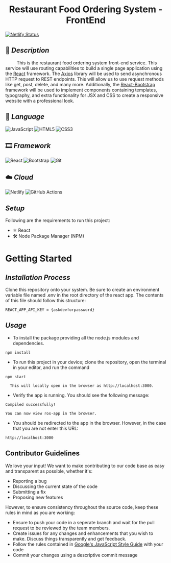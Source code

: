 <h1 align="center"> Restaurant Food Ordering System - FrontEnd </h3>

[![Netlify Status](https://api.netlify.com/api/v1/badges/1e22a3a1-21ce-43ac-94eb-9521f410a643/deploy-status)](https://app.netlify.com/sites/restaurantorderingsystem/deploys)

## 📰 *Description*
&nbsp;&nbsp;&nbsp;&nbsp;&nbsp;&nbsp;&nbsp;&nbsp; This is the restaurant food ordering system front-end service. This service will use routing capabilities to build a single page application using the [React](https://reactjs.org/) framework. The [Axios](https://github.com/axios/axios) library will be used to send asynchronous HTTP request to REST endpoints. This will allow us to use request methods like get, post, delete, and many more. Additionally, the [React-Bootstrap](https://react-bootstrap.github.io/) framework will be used to implement components containing templates, typography, and extra functionality for JSX and CSS to create a responsive website with a professional look.

## 🎃 *Language*
![JavaScript](https://img.shields.io/badge/JavaScript-F7DF1E?style=for-the-badge&logo=javascript&logoColor=black)
![HTML5](https://img.shields.io/badge/HTML5-E34F26?style=for-the-badge&logo=html5&logoColor=white)
![CSS3](https://img.shields.io/badge/CSS3-1572B6?style=for-the-badge&logo=css3&logoColor=white)

## 🎞️ *Framework*
![React](https://img.shields.io/badge/React-20232A?style=for-the-badge&logo=react&logoColor=61DAFB)
![Bootstrap](https://img.shields.io/badge/Bootstrap-563D7C?style=for-the-badge&logo=bootstrap&logoColor=white)
![Git](https://img.shields.io/badge/Git-F05032?style=for-the-badge&logo=git&logoColor=white)

## ☁️ *Cloud*
![Netlify](https://img.shields.io/badge/Netlify-00C7B7?style=for-the-badge&logo=netlify&logoColor=white)
![GitHub Actions](https://img.shields.io/badge/GitHub_Actions-2088FF?style=for-the-badge&logo=githubactions&logoColor=white)

## *Setup*
Following are the requirements to run this project:
- ⚛️ React
- 🛠️ Node Package Manager (NPM)



# Getting Started
## *Installation Process*
Clone this repository onto your system.
Be sure to create an environment variable file named .env in the root directory of the react app. The contents of this file should follow this structure:
```
REACT_APP_API_KEY = {askdevforpassword}
```

## *Usage*
- To install the package providing all the node.js modules and dependencies.
```
npm install
```
- To run this project in your device; clone the repository, open the terminal in your editor, and run the command
```
npm start
```
``  
This will locally open in the browser as http://localhost:3000.
``
- Verify the app is running. You should see the following message:
```
Compiled successfully!

You can now view ros-app in the browser.
```
- You should be redirected to the app in the browser. However, in the case that you are not enter this URL:
```
http://localhost:3000
```


## Contributor Guidelines
We love your input! We want to make contributing to our code base as easy and transparent as possible, whether it's:
- Reporting a bug
- Discussing the current state of the code
- Submitting a fix
- Proposing new features

However, to ensure consistency throughout the source code, keep these rules in mind as you are working:
- Ensure to push your code in a seperate branch and wait for the pull request to be reviewed by the team members.
- Create issues for any changes and enhancements that you wish to make. Discuss things transparently and get feedback.
- Follow the rules contained in [Google's JavaScript Style Guide](https://google.github.io/styleguide/javascriptguide.xml) with your code
- Commit your changes using a descriptive commit message



